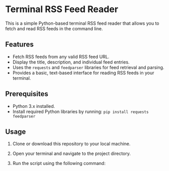 # Terminal RSS Feed Reader

This is a simple Python-based terminal RSS feed reader that allows you to fetch and read RSS feeds in the command line.

## Features

- Fetch RSS feeds from any valid RSS feed URL.
- Display the title, description, and individual feed entries.
- Uses the `requests` and `feedparser` libraries for feed retrieval and parsing.
- Provides a basic, text-based interface for reading RSS feeds in your terminal.

## Prerequisites

- Python 3.x installed.
- Install required Python libraries by running: `pip install requests feedparser`

## Usage

1. Clone or download this repository to your local machine.

2. Open your terminal and navigate to the project directory.

3. Run the script using the following command:

